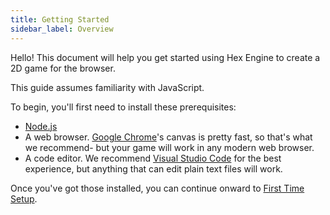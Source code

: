 ```yaml
---
title: Getting Started
sidebar_label: Overview
---
```


Hello! This document will help you get started using Hex Engine to create a 2D game for the browser.

This guide assumes familiarity with JavaScript.

To begin, you'll first need to install these prerequisites:

- [Node.js](https://nodejs.org/en/)
- A web browser. [Google Chrome](https://www.google.com/chrome/)'s canvas is pretty fast, so that's what we recommend- but your game will work in any modern web browser.
- A code editor. We recommend [Visual Studio Code](https://code.visualstudio.com/) for the best experience, but anything that can edit plain text files will work.

Once you've got those installed, you can continue onward to [First Time Setup](/docs/first-time-setup).

